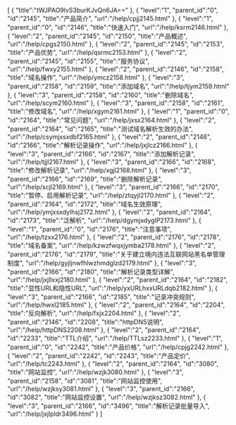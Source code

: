 [
	{
		"title":"tWJPAO9lvS3burKJvQn6JA=="
	},
	{
		"level":"1",
		"parent_id":"0",
		"id":"2145",
		"title":"产品简介",
		"url":"/help/cpjj2145.html"
	},
	{
		"level":"1",
		"parent_id":"0",
		"id":"2146",
		"title":"快速入门",
		"url":"/help/ksrm2146.html"
	},
	{
		"level":"2",
		"parent_id":"2145",
		"id":"2150",
		"title":"产品概述",
		"url":"/help/cpgs2150.html"
	},
	{
		"level":"2",
		"parent_id":"2145",
		"id":"2153",
		"title":"产品优势",
		"url":"/help/qsrmc2153.html"
	},
	{
		"level":"2",
		"parent_id":"2145",
		"id":"2155",
		"title":"服务协议",
		"url":"/help/fwxy2155.html"
	},
	{
		"level":"2",
		"parent_id":"2146",
		"id":"2158",
		"title":"域名操作",
		"url":"/help/ymcz2158.html"
	},
	{
		"level":"3",
		"parent_id":"2158",
		"id":"2159",
		"title":"添加域名",
		"url":"/help/tjym2159.html"
	},
	{
		"level":"3",
		"parent_id":"2158",
		"id":"2160",
		"title":"删除域名",
		"url":"/help/scym2160.html"
	},
	{
		"level":"3",
		"parent_id":"2158",
		"id":"2161",
		"title":"修改域名",
		"url":"/help/xgym2161.html"
	},
	{
		"level":"1",
		"parent_id":"0",
		"id":"2164",
		"title":"常见问题",
		"url":"/help/jxsx2164.html"
	},
	{
		"level":"2",
		"parent_id":"2164",
		"id":"2165",
		"title":"测试域名解析生效的办法",
		"url":"/help/csymjxsxdbf2165.html"
	},
	{
		"level":"2",
		"parent_id":"2146",
		"id":"2166",
		"title":"解析记录操作",
		"url":"/help/jxjlcz2166.html"
	},
	{
		"level":"3",
		"parent_id":"2166",
		"id":"2167",
		"title":"添加解析记录",
		"url":"/help/tjjl2167.html"
	},
	{
		"level":"3",
		"parent_id":"2166",
		"id":"2168",
		"title":"修改解析记录",
		"url":"/help/xgjl2168.html"
	},
	{
		"level":"3",
		"parent_id":"2166",
		"id":"2169",
		"title":"删除解析记录",
		"url":"/help/scjl2169.html"
	},
	{
		"level":"3",
		"parent_id":"2166",
		"id":"2170",
		"title":"暂停、启用解析记录",
		"url":"/help/ztqyjl2170.html"
	},
	{
		"level":"2",
		"parent_id":"2164",
		"id":"2172",
		"title":"域名生效原理",
		"url":"/help/ymjxsxdylhsj2172.html"
	},
	{
		"level":"2",
		"parent_id":"2164",
		"id":"2173",
		"title":"泛解析",
		"url":"/help/dgymjxdygIP2173.html"
	},
	{
		"level":"1",
		"parent_id":"0",
		"id":"2176",
		"title":"注意事项",
		"url":"/help/tzxx2176.html"
	},
	{
		"level":"2",
		"parent_id":"2176",
		"id":"2178",
		"title":"域名备案",
		"url":"/help/kzwzfwqxjymba2178.html"
	},
	{
		"level":"2",
		"parent_id":"2176",
		"id":"2179",
		"title":"关于建立境内违法互联网站黑名单管理制度",
		"url":"/help/gyjljnwfhlwzhmdglzd2179.html"
	},
	{
		"level":"3",
		"parent_id":"2166",
		"id":"2180",
		"title":"解析记录类型详解",
		"url":"/help/jxjllxxj2180.html"
	},
	{
		"level":"2",
		"parent_id":"2164",
		"id":"2182",
		"title":"显性URL和隐性URL",
		"url":"/help/yxURLhxxURLdqb2182.html"
	},
	{
		"level":"3",
		"parent_id":"2166",
		"id":"2185",
		"title":"记录冲突规则",
		"url":"/help/hwxl2185.html"
	},
	{
		"level":"2",
		"parent_id":"2164",
		"id":"2204",
		"title":"反向解析",
		"url":"/help/fxjx2204.html"
	},
	{
		"level":"2",
		"parent_id":"2146",
		"id":"2208",
		"title":"httpDNS说明",
		"url":"/help/httpDNS2208.html"
	},
	{
		"level":"2",
		"parent_id":"2164",
		"id":"2233",
		"title":"TTL介绍",
		"url":"/help/TTLsz2233.html"
	},
	{
		"level":"1",
		"parent_id":"0",
		"id":"2242",
		"title":"产品价格",
		"url":"/help/cpjg2242.html"
	},
	{
		"level":"2",
		"parent_id":"2242",
		"id":"2243",
		"title":"产品定价",
		"url":"/help/tc2243.html"
	},
	{
		"level":"2",
		"parent_id":"2164",
		"id":"3080",
		"title":"网站监控",
		"url":"/help/wzjk3080.html"
	},
	{
		"level":"3",
		"parent_id":"2158",
		"id":"3081",
		"title":"网站监控使用",
		"url":"/help/wzjksy3081.html"
	},
	{
		"level":"3",
		"parent_id":"2166",
		"id":"3082",
		"title":"网站监控设置",
		"url":"/help/wzjksz3082.html"
	},
	{
		"level":"3",
		"parent_id":"2166",
		"id":"3496",
		"title":"解析记录批量导入",
		"url":"/help/jxjlpldr3496.html"
	}
]